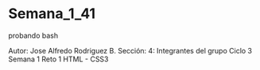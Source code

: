 # Semana_1_41

probando bash

Autor: Jose Alfredo Rodriguez B.
Sección: 4: Integrantes del grupo
Ciclo 3 Semana 1 Reto 1
HTML - CSS3

